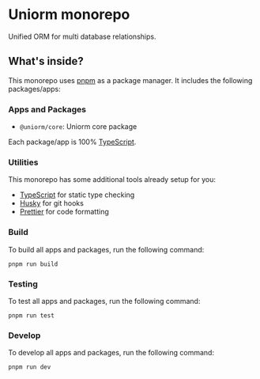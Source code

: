 # Uniorm monorepo

Unified ORM for multi database relationships.

## What's inside?

This monorepo uses [pnpm](https://pnpm.io) as a package manager. It includes the following packages/apps:

### Apps and Packages

- `@uniorm/core`: Uniorm core package

Each package/app is 100% [TypeScript](https://www.typescriptlang.org/).

### Utilities

This monorepo has some additional tools already setup for you:

- [TypeScript](https://www.typescriptlang.org/) for static type checking
- [Husky](https://typicode.github.io/husky) for git hooks
- [Prettier](https://prettier.io) for code formatting

### Build

To build all apps and packages, run the following command:

```
pnpm run build
```

### Testing

To test all apps and packages, run the following command:

```
pnpm run test
```

### Develop

To develop all apps and packages, run the following command:

```
pnpm run dev
```
